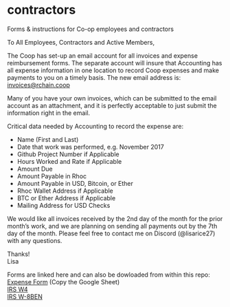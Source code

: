 # contractors
Forms &amp; instructions for Co-op employees and contractors

To All Employees, Contractors and Active Members,

The Coop has set-up an email account for all invoices and expense reimbursement forms. The separate
account will insure that Accounting has all expense information in one location to record Coop expenses
and make payments to you on a timely basis. The new email address is: invoices@rchain.coop

Many of you have your own invoices, which can be submitted to the email account as an attachment,
and it is perfectly acceptable to just submit the information right in the email.

Critical data needed by Accounting to record the expense are:
- Name (First and Last)
- Date that work was performed, e.g. November 2017
- Github Project Number if Applicable
- Hours Worked and Rate if Applicable
- Amount Due
- Amount Payable in Rhoc
- Amount Payable in USD, Bitcoin, or Ether
- Rhoc Wallet Address if Applicable
- BTC or Ether Address if Applicable
- Mailing Address for USD Checks

We would like all invoices received by the 2nd day of the month for the prior month’s work, and we are
planning on sending all payments out by the 7th day of the month.
Please feel free to contact me on Discord (@lisarice27) with any questions.

Thanks!  
Lisa

Forms are linked here and can also be dowloaded from within this repo:  
[Expense Form](https://docs.google.com/spreadsheets/d/12EsNcIyk0B3qXzcVXkg8s4VfqVlh8wM4lGZfjwVw_ow/edit#gid=437415278) (Copy the Google Sheet)  
[IRS W4](https://www.irs.gov/pub/irs-pdf/fw4.pdf)  
[IRS W-8BEN](https://www.irs.gov/pub/irs-pdf/fw8ben.pdf)
